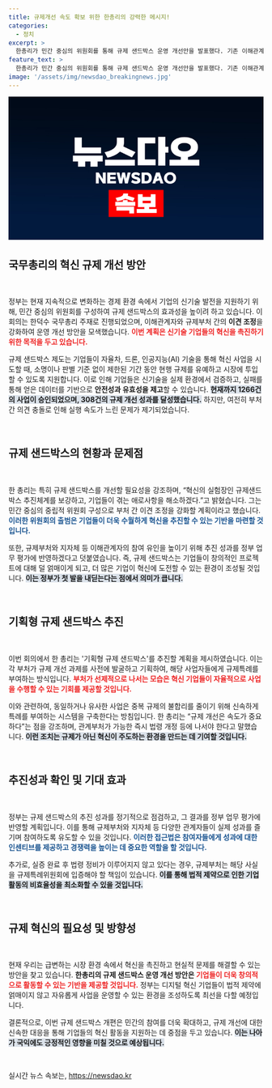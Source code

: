 ```yaml
---
title: 규제개선 속도 확보 위한 한총리의 강력한 메시지!
categories:
  - 정치
excerpt: >
  한총리가 민간 중심의 위원회를 통해 규제 샌드박스 운영 개선안을 발표했다. 기존 이해관계자와의 이견 조정 강화를 통해 혁신 기업의 실증 단계에서의 애로사항을 해소하겠다는 계획이다. 규제개혁의 속도가 중요하다는 한 총리의 말이 주목받고 있다.
feature_text: >
  한총리가 민간 중심의 위원회를 통해 규제 샌드박스 운영 개선안을 발표했다. 기존 이해관계자와의 이견 조정 강화를 통해 혁신 기업의 실증 단계에서의 애로사항을 해소하겠다는 계획이다. 규제개혁의 속도가 중요하다는 한 총리의 말이 주목받고 있다.
image: '/assets/img/newsdao_breakingnews.jpg'
---
```


<p><img src="/assets/img/newsdao_breakingnews.jpg" alt="flaretime 속보" /></p>

<h2 data-ke-size="size26">국무총리의 혁신 규제 개선 방안</h2>

<p data-ke-size="size16">&nbsp;</p>

<p>정부는 현재 지속적으로 변화하는 경제 환경 속에서 기업의 신기술 발전을 지원하기 위해, 민간 중심의 위원회를 구성하여 규제 샌드박스의 효과성을 높이려 하고 있습니다. 이 회의는 한덕수 국무총리 주재로 진행되었으며, 이해관계자와 규제부처 간의 <b>이견 조정</b>을 강화하여 운영 개선 방안을 모색했습니다. <b><span style="color: #ee2323;">이번 계획은 신기술 기업들의 혁신을 촉진하기 위한 목적을 두고 있습니다.</span></b> </p>

<p>규제 샌드박스 제도는 기업들이 자율차, 드론, 인공지능(AI) 기술을 통해 혁신 사업을 시도할 때, 소명이나 판별 기준 없이 제한된 기간 동안 현행 규제를 유예하고 시장에 투입할 수 있도록 지원합니다. 이로 인해 기업들은 신기술을 실제 환경에서 검증하고, 실패를 통해 얻은 데이터를 기반으로 <b>안전성과 유효성을 제고</b>할 수 있습니다. <b><span style="background-color: #21538527;">현재까지 1266건의 사업이 승인되었으며, 308건의 규제 개선 성과를 달성했습니다.</span></b> 하지만, 여전히 부처 간 의견 충돌로 인해 실행 속도가 느린 문제가 제기되었습니다.</p>

<p data-ke-size="size16">&nbsp;</p>

<h2 data-ke-size="size26">규제 샌드박스의 현황과 문제점</h2>

<p data-ke-size="size16">&nbsp;</p>

<p>한 총리는 특히 규제 샌드박스를 개선할 필요성을 강조하며, “혁신의 실험장인 규제샌드박스 추진체계를 보강하고, 기업들이 겪는 애로사항을 해소하겠다.”고 밝혔습니다. 그는 민간 중심의 중립적 위원회 구성으로 부처 간 이견 조정을 강화할 계획이라고 했습니다. <b><span style="color: #1a5490;">이러한 위원회의 출범은 기업들이 더욱 수월하게 혁신을 추진할 수 있는 기반을 마련할 것입니다.</span></b></p>

<p>또한, 규제부처와 지자체 등 이해관계자의 참여 유인을 높이기 위해 추진 성과를 정부 업무 평가에 반영하겠다고 덧붙였습니다. 즉, 규제 샌드박스는 기업들이 창의적인 프로젝트에 대해 덜 얽매이게 되고, 더 많은 기업이 혁신에 도전할 수 있는 환경이 조성될 것입니다. <b><span style="background-color: #21538527;">이는 정부가 첫 발을 내딛는다는 점에서 의미가 큽니다.</span></b></p>

<p data-ke-size="size16">&nbsp;</p>

<h2 data-ke-size="size26">기획형 규제 샌드박스 추진</h2>

<p data-ke-size="size16">&nbsp;</p>

<p>이번 회의에서 한 총리는 '기획형 규제 샌드박스'를 추진할 계획을 제시하였습니다. 이는 각 부처가 규제 개선 과제를 사전에 발굴하고 기획하여, 해당 사업자들에게 규제특례를 부여하는 방식입니다. <b><span style="color: #ee2323;">부처가 선제적으로 나서는 모습은 혁신 기업들이 자율적으로 사업을 수행할 수 있는 기회를 제공할 것입니다.</span></b></p>

<p>이와 관련하여, 동일하거나 유사한 사업은 중복 규제의 불합리를 줄이기 위해 신속하게 특례를 부여하는 시스템을 구축한다는 방침입니다. 한 총리는 “규제 개선은 속도가 중요하다”는 점을 강조하며, 관계부처가 가능한 즉시 법령 개정 등에 나서야 한다고 말했습니다. <b><span style="background-color: #21538527;">이런 조치는 규제가 아닌 혁신이 주도하는 환경을 만드는 데 기여할 것입니다.</span></b></p>

<p data-ke-size="size16">&nbsp;</p>

<h2 data-ke-size="size26">추진성과 확인 및 기대 효과</h2>

<p data-ke-size="size16">&nbsp;</p>

<p>정부는 규제 샌드박스의 추진 성과를 정기적으로 점검하고, 그 결과를 정부 업무 평가에 반영할 계획입니다. 이를 통해 규제부처와 지자체 등 다양한 관계자들이 실제 성과를 즐기며 참여하도록 유도할 수 있을 것입니다. <b><span style="color: #1a5490;">이러한 접근법은 참여자들에게 성과에 대한 인센티브를 제공하고 경쟁력을 높이는 데 중요한 역할을 할 것입니다.</span></b></p>

<p>추가로, 실증 완료 후 법령 정비가 이루어지지 않고 있다는 경우, 규제부처는 해당 사실을 규제특례위원회에 입증해야 할 책임이 있습니다. <b><span style="background-color: #21538527;">이를 통해 법적 제약으로 인한 기업 활동의 비효율성을 최소화할 수 있을 것입니다.</span></b></p>

<p data-ke-size="size16">&nbsp;</p>

<h2 data-ke-size="size26">규제 혁신의 필요성 및 방향성</h2>

<p data-ke-size="size16">&nbsp;</p>

<p>현재 우리는 급변하는 시장 환경 속에서 혁신을 촉진하고 현실적 문제를 해결할 수 있는 방안을 찾고 있습니다. <b>한총리의 규제 샌드박스 운영 개선 방안은 </b><b><span style="color: #ee2323;">기업들이 더욱 창의적으로 활동할 수 있는 기반을 제공할 것입니다.</span></b> 정부는 디지털 혁신 기업들이 법적 제약에 얽매이지 않고 자유롭게 사업을 운영할 수 있는 환경을 조성하도록 최선을 다할 예정입니다. </p>

<p>결론적으로, 이번 규제 샌드박스 개편은 민간의 참여를 더욱 확대하고, 규제 개선에 대한 신속한 대응을 통해 기업들의 혁신 활동을 지원하는 데 중점을 두고 있습니다. <b><span style="background-color: #21538527;">이는 나아가 국익에도 긍정적인 영향을 미칠 것으로 예상됩니다.</span></b></p>

<p data-ke-size="size16">&nbsp;</p>
실시간 뉴스 속보는, <a href="https://newsdao.kr" rel="dofollow">https://newsdao.kr</a>


